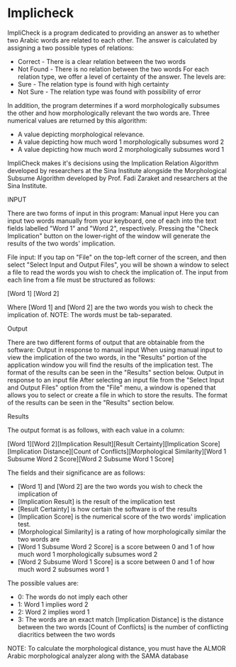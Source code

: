 # ﻿Implicheck


ImpliCheck is a program dedicated to providing an answer as to whether two Arabic words are related to each other. The answer is calculated by assigning a two possible types of relations:
* Correct - There is a clear relation between the two words
* Not Found - There is no relation between the two words
For each relation type, we offer a level of certainty of the answer. The levels are:
* Sure - The relation type is found with high certainty
* Not Sure - The relation type was found with possibility of error


In addition, the program determines if a word morphologically subsumes the other and how morphologically relevant the two words are. Three numerical values are returned by this algorithm:
* A value depicting morphological relevance.
* A value depicting how much word 1 morphologically subsumes word 2
* A value depicting how much word 2 morphologically subsumes word 1


ImpliCheck makes it's decisions using the Implication Relation Algorithm developed by researchers at the Sina Institute alongside the Morphological Subsume Algorithm developed by Prof. Fadi Zaraket and researchers at the Sina Institute.

INPUT

There are two forms of input in this program: Manual input Here you can input two words manually from your keyboard, one of each into the text fields labelled "Word 1" and "Word 2", respectively. Pressing the "Check Implication" button on the lower-right of the window will generate the results of the two words' implication.

File input: If you tap on "File" on the top-left corner of the screen, and then select "Select Input and Output Files", you will be shown a window to select a file to read the words you wish to check the implication of. The input from each line from a file must be structured as follows:

[Word 1] [Word 2]

Where [Word 1] and [Word 2] are the two words you wish to check the implication of. NOTE: The words must be tab-separated.


Output

There are two different forms of output that are obtainable from the software: Output in response to manual input When using manual input to view the implication of the two words, in the "Results" portion of the application window you will find the results of the implication test. The format of the results can be seen in the "Results" section below. Output in response to an input file After selecting an input file from the "Select Input and Output Files" option from the "File" menu, a window is opened that allows you to select or create a file in which to store the results. The format of the results can be seen in the "Results" section below.


Results

The output format is as follows, with each value in a column:

[Word 1][Word 2][Implication Result][Result Certainty][Implication Score][Implication Distance][Count of Conflicts][Morphological Similarity][Word 1 Subsume Word 2 Score][Word 2 Subsume Word 1 Score]

The fields and their significance are as follows:

* [Word 1] and [Word 2] are the two words you wish to check the implication of
* [Implication Result] is the result of the implication test
* [Result Certainty] is how certain the software is of the results
* [Implication Score] is the numerical score of the two words' implication test.
* [Morphological Similarity] is a rating of how morphologically similar the two words are
* [Word 1 Subsume Word 2 Score] is a score between 0 and 1 of how much word 1 morphologically subsumes word 2
* [Word 2 Subsume Word 1 Score] is a score between 0 and 1 of how much word 2 subsumes word 1


The possible values are:
* 0: The words do not imply each other
* 1: Word 1 implies word 2
* 2: Word 2 implies word 1
* 3: The words are an exact match [Implication Distance] is the distance between the two words [Count of Conflicts] is the number of conflicting diacritics between the two words


NOTE: To calculate the morphological distance, you must have the ALMOR Arabic morphological analyzer along with the SAMA database
